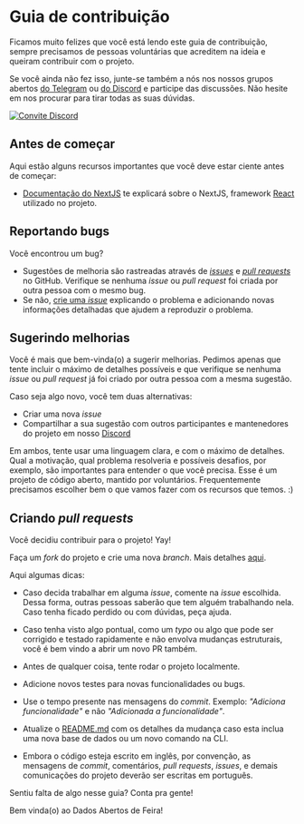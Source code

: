 # Guia de contribuição

Ficamos muito felizes que você está lendo este guia de contribuição, sempre precisamos
de pessoas voluntárias que acreditem na ideia e queiram contribuir com o projeto.

Se você ainda não fez isso, junte-se também a nós nos nossos grupos abertos [do Telegram](https://t.me/joinchat/DRT0JBcy-RUk2GJZCnH3Fg) ou [do Discord](https://discord.gg/F9RgD8k)
e participe das discussões. Não hesite em nos procurar para tirar todas as suas dúvidas.

[![Convite Discord](https://invidget.switchblade.xyz/F9RgD8k?language=pt)](https://discord.gg/F9RgD8k)

## Antes de começar

Aqui estão alguns recursos importantes que você deve estar ciente antes de começar:

- [Documentação do NextJS](https://nextjs.org/docs/getting-started) te explicará sobre o NextJS, framework [React](https://reactjs.org/docs/getting-started.html) utilizado no projeto.

## Reportando bugs

Você encontrou um bug?

- Sugestões de melhoria são rastreadas através de [_issues_](https://guides.github.com/features/issues/)
  e [_pull requests_](https://guides.github.com/activities/hello-world/#pr) no GitHub.
  Verifique se nenhuma _issue_ ou _pull request_ foi criada por outra pessoa com o mesmo bug.
- Se não, [crie uma _issue_](https://github.com/DadosAbertosDeFeira/portal/issues/new)
  explicando o problema e adicionando novas informações detalhadas que ajudem
  a reproduzir o problema.

## Sugerindo melhorias

Você é mais que bem-vinda(o) a sugerir melhorias. Pedimos apenas que tente incluir o
máximo de detalhes possíveis e que verifique se nenhuma _issue_ ou _pull request_ já foi
criado por outra pessoa com a mesma sugestão.

Caso seja algo novo, você tem duas alternativas:

- Criar uma nova _issue_
- Compartilhar a sua sugestão com outros participantes e mantenedores do projeto em nosso [Discord](https://discord.gg/F9RgD8k)

Em ambos, tente usar uma linguagem clara, e com o máximo de detalhes. Qual a motivação,
qual problema resolveria e possíveis desafios, por exemplo, são importantes para entender
o que você precisa. Esse é um projeto de código aberto, mantido por voluntários.
Frequentemente precisamos escolher bem o que vamos fazer com os recursos que temos. :)

## Criando _pull requests_

Você decidiu contribuir para o projeto! Yay!

Faça um _fork_ do projeto e crie uma nova _branch_.
Mais detalhes [aqui](https://help.github.com/pt/enterprise/2.17/user/github/collaborating-with-issues-and-pull-requests/creating-a-pull-request-from-a-fork).

Aqui algumas dicas:

- Caso decida trabalhar em alguma _issue_, comente na _issue_ escolhida. Dessa forma,
  outras pessoas saberão que tem alguém trabalhando nela. Caso tenha ficado perdido ou com
  dúvidas, peça ajuda.

- Caso tenha visto algo pontual, como um _typo_ ou algo que pode ser corrigido e testado
  rapidamente e não envolva mudanças estruturais, você é bem vindo a abrir um novo PR também.

- Antes de qualquer coisa, tente rodar o projeto localmente.

- Adicione novos testes para novas funcionalidades ou bugs.

- Use o tempo presente nas mensagens do _commit_. Exemplo: _"Adiciona funcionalidade"_
  e não _"Adicionada a funcionalidade"_.

- Atualize o [README.md](https://github.com/DadosAbertosDeFeira/portal/blob/main/README.md)
  com os detalhes da mudança caso esta inclua uma nova base de dados ou um novo comando na CLI.

- Embora o código esteja escrito em inglês, por convenção, as mensagens de _commit_,
  comentários, _pull requests_, _issues_, e demais comunicações do projeto deverão ser
  escritas em português.

Sentiu falta de algo nesse guia? Conta pra gente!

Bem vinda(o) ao Dados Abertos de Feira!
